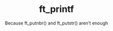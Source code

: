 <div id="header" align="center">
  <h1>
    ft_printf
  </h1>
  <p>Because ft_putnbr() and ft_putstr() aren’t enough</p>
</div>
